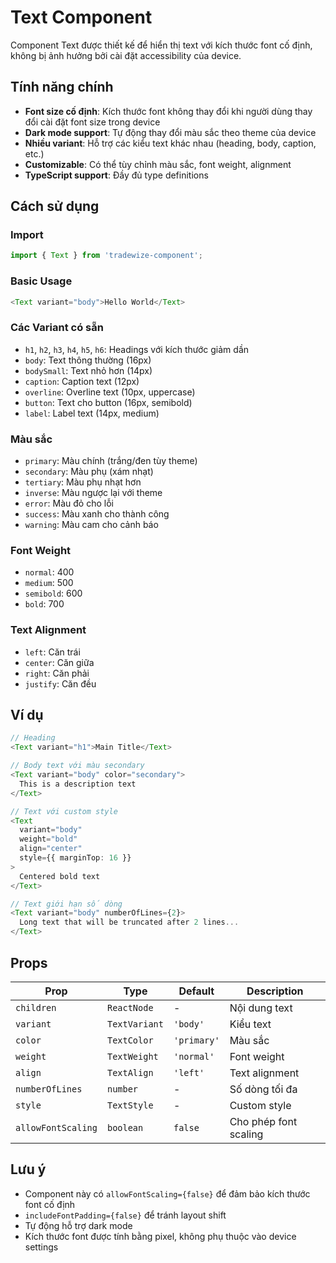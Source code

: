 # Text Component

Component Text được thiết kế để hiển thị text với kích thước font cố định, không bị ảnh hưởng bởi cài đặt accessibility của device.

## Tính năng chính

- **Font size cố định**: Kích thước font không thay đổi khi người dùng thay đổi cài đặt font size trong device
- **Dark mode support**: Tự động thay đổi màu sắc theo theme của device
- **Nhiều variant**: Hỗ trợ các kiểu text khác nhau (heading, body, caption, etc.)
- **Customizable**: Có thể tùy chỉnh màu sắc, font weight, alignment
- **TypeScript support**: Đầy đủ type definitions

## Cách sử dụng

### Import

```typescript
import { Text } from 'tradewize-component';
```

### Basic Usage

```typescript
<Text variant="body">Hello World</Text>
```

### Các Variant có sẵn

- `h1`, `h2`, `h3`, `h4`, `h5`, `h6`: Headings với kích thước giảm dần
- `body`: Text thông thường (16px)
- `bodySmall`: Text nhỏ hơn (14px)
- `caption`: Caption text (12px)
- `overline`: Overline text (10px, uppercase)
- `button`: Text cho button (16px, semibold)
- `label`: Label text (14px, medium)

### Màu sắc

- `primary`: Màu chính (trắng/đen tùy theme)
- `secondary`: Màu phụ (xám nhạt)
- `tertiary`: Màu phụ nhạt hơn
- `inverse`: Màu ngược lại với theme
- `error`: Màu đỏ cho lỗi
- `success`: Màu xanh cho thành công
- `warning`: Màu cam cho cảnh báo

### Font Weight

- `normal`: 400
- `medium`: 500
- `semibold`: 600
- `bold`: 700

### Text Alignment

- `left`: Căn trái
- `center`: Căn giữa
- `right`: Căn phải
- `justify`: Căn đều

## Ví dụ

```typescript
// Heading
<Text variant="h1">Main Title</Text>

// Body text với màu secondary
<Text variant="body" color="secondary">
  This is a description text
</Text>

// Text với custom style
<Text
  variant="body"
  weight="bold"
  align="center"
  style={{ marginTop: 16 }}
>
  Centered bold text
</Text>

// Text giới hạn số dòng
<Text variant="body" numberOfLines={2}>
  Long text that will be truncated after 2 lines...
</Text>
```

## Props

| Prop               | Type          | Default     | Description           |
| ------------------ | ------------- | ----------- | --------------------- |
| `children`         | `ReactNode`   | -           | Nội dung text         |
| `variant`          | `TextVariant` | `'body'`    | Kiểu text             |
| `color`            | `TextColor`   | `'primary'` | Màu sắc               |
| `weight`           | `TextWeight`  | `'normal'`  | Font weight           |
| `align`            | `TextAlign`   | `'left'`    | Text alignment        |
| `numberOfLines`    | `number`      | -           | Số dòng tối đa        |
| `style`            | `TextStyle`   | -           | Custom style          |
| `allowFontScaling` | `boolean`     | `false`     | Cho phép font scaling |

## Lưu ý

- Component này có `allowFontScaling={false}` để đảm bảo kích thước font cố định
- `includeFontPadding={false}` để tránh layout shift
- Tự động hỗ trợ dark mode
- Kích thước font được tính bằng pixel, không phụ thuộc vào device settings
